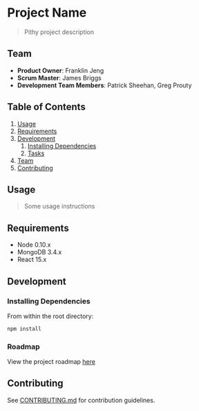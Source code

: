 # Project Name

> Pithy project description

## Team

  - __Product Owner__: Franklin Jeng
  - __Scrum Master__: James Briggs
  - __Development Team Members__: Patrick Sheehan, Greg Prouty

## Table of Contents

1. [Usage](#Usage)
1. [Requirements](#requirements)
1. [Development](#development)
    1. [Installing Dependencies](#installing-dependencies)
    1. [Tasks](#tasks)
1. [Team](#team)
1. [Contributing](#contributing)

## Usage

> Some usage instructions

## Requirements

- Node 0.10.x
- MongoDB 3.4.x
- React 15.x


## Development

### Installing Dependencies

From within the root directory:

```sh
npm install
```

### Roadmap

View the project roadmap [here](#https://github.com/The-Honest-Sandwich/HR53-HealthWars/issues)


## Contributing

See [CONTRIBUTING.md](CONTRIBUTING.md) for contribution guidelines.
